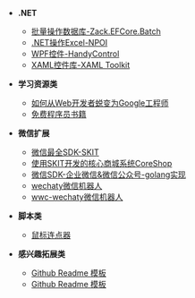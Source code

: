 - **.NET**
  - [批量操作数据库-Zack.EFCore.Batch](https://github.com/yangzhongke/Zack.EFCore.Batch)
  - [.NET操作Excel-NPOI](https://github.com/YSGStudyHards/NPOI-ExportWordAndExcel-ImportExcelData)
  - [WPF控件-HandyControl](https://github.com/HandyOrg/HandyControl)
  - [XAML控件库-XAML Toolkit](https://github.com/MaterialDesignInXAML/MaterialDesignInXamlToolkit)
 
- **学习资源类**
  - [如何从Web开发者蜕变为Google工程师](https://github.com/jwasham/coding-interview-university)
  - [免费程序员书籍](https://github.com/EbookFoundation/free-programming-books/blob/main/books/free-programming-books-zh.md) 
 
- **微信扩展**  
  - [微信最全SDK-SKIT](https://github.com/AlbertZhaoz/DotNetCore.SKIT.FlurlHttpClient.Wechat)
  - [使用SKIT开发的核心商城系统CoreShop](https://github.com/AlbertZhaoz/CoreShop)
  - [微信SDK-企业微信&微信公众号-golang实现](https://github.com/esap/wechat)
  - [wechaty微信机器人](https://github.com/shfshanyue/wechat-bot)
  - [wwc-wechaty微信机器人](https://github.com/AlbertZhaoz/wwc-wechaty)
 
- **脚本类**    
  - [鼠标连点器](https://github.com/robiot/AlphaClicker)

- **感兴趣拓展类** 
  - [Github Readme 模板](https://github.com/AlbertZhaoz/github-readme-stats)
  - [Github Readme 模板](https://github.com/AlbertZhaoz/Awesome-Profile-README-templates.git)
 
 

